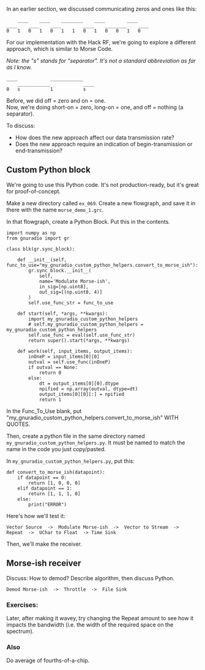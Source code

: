 In an earlier section, we discussed communicating zeros and ones like this:


```
    ____    ____    ________    ____        ____
____    ____    ____        ____    ________    ____
0   1   0   1   0   1   1   0   1   0   0   1   0
```

For our implementation with the Hack RF, we're going to explore a different approach, which is similar to Morse Code.

_Note: the "s" stands for "separator". It's not a standard abbreviation as far as I know._

```
____            ____________    
    ____________            ____
0   s           1           s   
```

Before, we did off = zero and on = one.  
Now, we're doing short-on = zero, long-on = one, and off = nothing (a separator).

To discuss:

- How does the new approach affect our data transmission rate?
- Does the new approach require an indication of begin-transmission or end-transmission?

## Custom Python block

We're going to use this Python code. It's not production-ready, but it's great for proof-of-concept.

Make a new directory called `ex_069`. Create a new flowgraph, and save it in there with the name `morse_demo_1.grc`.

In that flowgraph, create a Python Block. Put this in the contents.

```python3
import numpy as np
from gnuradio import gr

class blk(gr.sync_block):

    def __init__(self, func_to_use="my_gnuradio_custom_python_helpers.convert_to_morse_ish"):
        gr.sync_block.__init__(
            self,
            name='Modulate Morse-ish',
            in_sig=[np.uint8],
            out_sig=[(np.uint8, 4)]
        )
        self.use_func_str = func_to_use

    def start(self, *args, **kwargs):
        import my_gnuradio_custom_python_helpers
        # self.my_gnuradio_custom_python_helpers = my_gnuradio_custom_python_helpers
        self.use_func = eval(self.use_func_str)
        return super().start(*args, **kwargs)

    def work(self, input_items, output_items):
        inOneP = input_items[0][0]
        outval = self.use_func(inOneP)
        if outval == None:
            return 0
        else:
            dt = output_items[0][0].dtype
            npified = np.array(outval, dtype=dt)
            output_items[0][0][:] = npified
            return 1
```

In the Func_To_Use blank, put "my_gnuradio_custom_python_helpers.convert_to_morse_ish" WITH QUOTES.

Then, create a python file in the same directory named `my_gnuradio_custom_python_helpers.py`. It must be named to match the name in the code you just copy/pasted.

In `my_gnuradio_custom_python_helpers.py`, put this:

```python3
def convert_to_morse_ish(datapoint):
    if datapoint == 0:
        return [1, 0, 0, 0]
    elif datapoint == 1:
        return [1, 1, 1, 0]
    else:
        print("ERROR")
```

Here's how we'll test it:

```
Vector Source  ->  Modulate Morse-ish  ->  Vector to Stream  ->  Repeat  ->  UChar to Float  -> Time Sink
```

Then, we'll make the receiver.

## Morse-ish receiver

Discuss: How to demod? Describe algorithm, then discuss Python.

```
Demod Morse-ish  ->  Throttle  ->  File Sink
```

### Exercises:

Later, after making it wavey, try changing the Repeat amount to see how it impacts the bandwidth (i.e. the width of the required space on the spectrum).

### Also

Do average of fourths-of-a-chip.
